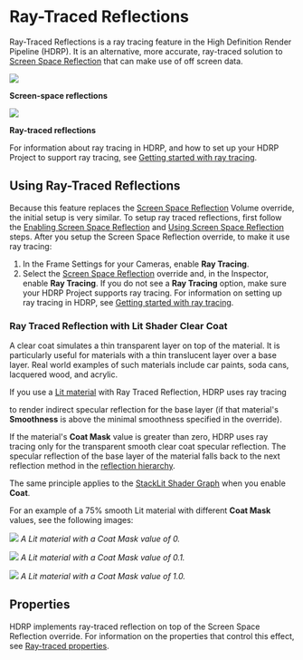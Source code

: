 # Ray-Traced Reflections

Ray-Traced Reflections is a ray tracing feature in the High Definition Render Pipeline (HDRP). It is an alternative, more accurate, ray-traced solution to [Screen Space Reflection](Override-Screen-Space-Reflection.md) that can make use of off screen data.

![](Images/RayTracedReflections1.png)

**Screen-space reflections**

![](Images/RayTracedReflections2.png)

**Ray-traced reflections**

For information about ray tracing in HDRP, and how to set up your HDRP Project to support ray tracing, see [Getting started with ray tracing](Ray-Tracing-Getting-Started.md).

## Using Ray-Traced Reflections

Because this feature replaces the [Screen Space Reflection](Override-Screen-Space-Reflection.md) Volume override, the initial setup is very similar. To setup ray traced reflections, first follow the [Enabling Screen Space Reflection](Override-Screen-Space-Reflection.md#enabling-screen-space-reflection) and [Using Screen Space Reflection](Override-Screen-Space-Reflection.md#using-screen-space-reflection) steps. After you setup the Screen Space Reflection override, to make it use ray tracing:

1. In the Frame Settings for your Cameras, enable **Ray Tracing**.
2. Select the [Screen Space Reflection](Override-Screen-Space-Reflection.md) override and, in the Inspector, enable **Ray Tracing**. If you do not see a **Ray Tracing** option, make sure your HDRP Project supports ray tracing. For information on setting up ray tracing in HDRP, see [Getting started with ray tracing](Ray-Tracing-Getting-Started.md).

### Ray Traced Reflection with Lit Shader Clear Coat

A clear coat simulates a thin transparent layer on top of the material. It is particularly useful for materials with a thin translucent layer over a base layer. Real world examples of such materials include car paints, soda cans, lacquered wood, and acrylic.

If you use a [Lit material](Lit-Shader.md) with Ray Traced Reflection, HDRP uses ray tracing

 to render indirect specular reflection for the base layer (if that material's **Smoothness** is above the minimal smoothness specified in the override).

If the material's **Coat Mask** value is greater than zero, HDRP uses ray tracing only for the transparent smooth clear coat specular reflection. The specular reflection of the base layer of the material falls back to the next reflection method in the [reflection hierarchy](Reflection-in-HDRP.md#reflection-hierarchy).

The same principle applies to the [StackLit Shader Graph](master-stack-stacklit.md) when you enable **Coat**.

For an example of a 75% smooth Lit material with different **Coat Mask** values, see the following images:

![](Images/ray-traced-reflection-clear-coat-1.png)
*A Lit material with a Coat Mask value of 0.*

![](Images/ray-traced-reflection-clear-coat-2.png)
*A Lit material with a Coat Mask value of 0.1.*

![](Images/ray-traced-reflection-clear-coat-3.png)
*A Lit material with a Coat Mask value of 1.0.*

## Properties

HDRP implements ray-traced reflection on top of the Screen Space Reflection override. For information on the properties that control this effect, see [Ray-traced properties](Override-Screen-Space-Reflection.md#ray-traced).
